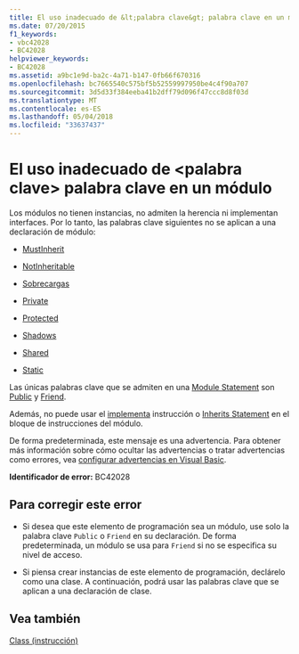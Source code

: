 ```yaml
---
title: El uso inadecuado de &lt;palabra clave&gt; palabra clave en un módulo
ms.date: 07/20/2015
f1_keywords:
- vbc42028
- BC42028
helpviewer_keywords:
- BC42028
ms.assetid: a9bc1e9d-ba2c-4a71-b147-0fb66f670316
ms.openlocfilehash: bc7665540c575bf5b52559997950be4c4f90a707
ms.sourcegitcommit: 3d5d33f384eeba41b2dff79d096f47ccc8d8f03d
ms.translationtype: MT
ms.contentlocale: es-ES
ms.lasthandoff: 05/04/2018
ms.locfileid: "33637437"
---
```

# <a name="inappropriate-use-of-ltkeywordgt-keyword-in-a-module"></a>El uso inadecuado de &lt;palabra clave&gt; palabra clave en un módulo
Los módulos no tienen instancias, no admiten la herencia ni implementan interfaces. Por lo tanto, las palabras clave siguientes no se aplican a una declaración de módulo:  
  
-   [MustInherit](../../visual-basic/language-reference/modifiers/mustinherit.md)  
  
-   [NotInheritable](../../visual-basic/language-reference/modifiers/notinheritable.md)  
  
-   [Sobrecargas](../../visual-basic/language-reference/modifiers/overloads.md)  
  
-   [Private](../../visual-basic/language-reference/modifiers/private.md)  
  
-   [Protected](../../visual-basic/language-reference/modifiers/protected.md)  
  
-   [Shadows](../../visual-basic/language-reference/modifiers/shadows.md)  
  
-   [Shared](../../visual-basic/language-reference/modifiers/shared.md)  
  
-   [Static](../../visual-basic/language-reference/modifiers/static.md)  
  
 Las únicas palabras clave que se admiten en una [Module Statement](../../visual-basic/language-reference/statements/module-statement.md) son [Public](../../visual-basic/language-reference/modifiers/public.md) y [Friend](../../visual-basic/language-reference/modifiers/friend.md).  
  
 Además, no puede usar el [implementa](../../visual-basic/language-reference/statements/implements-clause.md) instrucción o [Inherits Statement](../../visual-basic/language-reference/statements/inherits-statement.md) en el bloque de instrucciones del módulo.  
  
 De forma predeterminada, este mensaje es una advertencia. Para obtener más información sobre cómo ocultar las advertencias o tratar advertencias como errores, vea [configurar advertencias en Visual Basic](/visualstudio/ide/configuring-warnings-in-visual-basic).  
  
 **Identificador de error:** BC42028  
  
## <a name="to-correct-this-error"></a>Para corregir este error  
  
-   Si desea que este elemento de programación sea un módulo, use solo la palabra clave `Public` o `Friend` en su declaración. De forma predeterminada, un módulo se usa para `Friend` si no se especifica su nivel de acceso.  
  
-   Si piensa crear instancias de este elemento de programación, declárelo como una clase. A continuación, podrá usar las palabras clave que se aplican a una declaración de clase.  
  
## <a name="see-also"></a>Vea también  
 [Class (instrucción)](../../visual-basic/language-reference/statements/class-statement.md)
